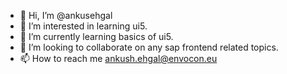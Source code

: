 - 👋 Hi, I’m @ankusehgal
- 👀 I’m interested in learning ui5.
- 🌱 I’m currently learning basics of ui5.
- 💞️ I’m looking to collaborate on any sap frontend related topics.
- 📫 How to reach me ankush.ehgal@envocon.eu

<!---
ankusehgal/ankusehgal is a ✨ special ✨ repository because its `README.md` (this file) appears on your GitHub profile.
You can click the Preview link to take a look at your changes.
--->
